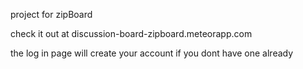 project for zipBoard

check it out at discussion-board-zipboard.meteorapp.com

the log in page will create your account if you dont have one already